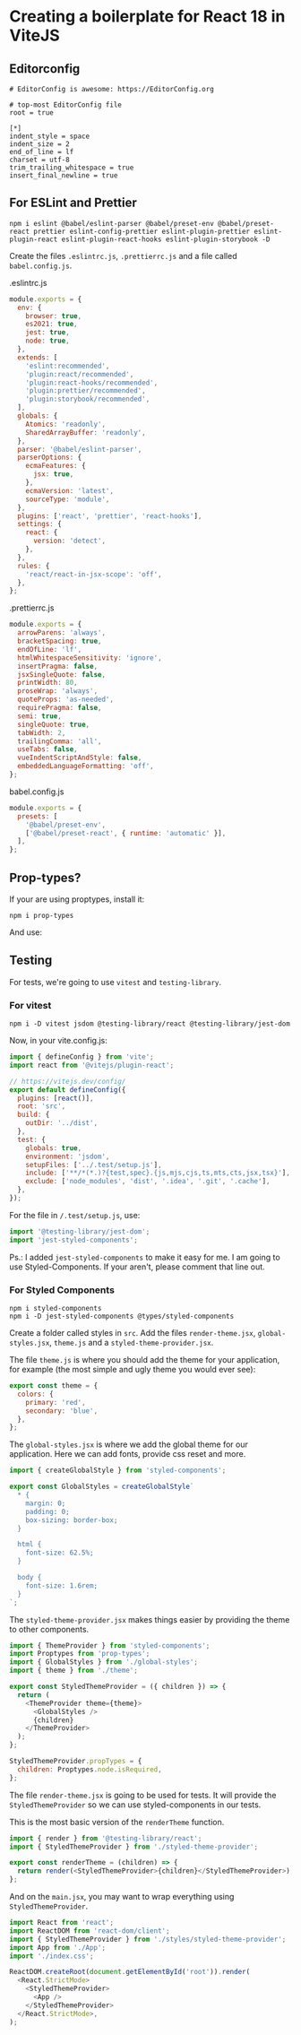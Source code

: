 # Creating a boilerplate for React 18 in ViteJS

## Editorconfig

```
# EditorConfig is awesome: https://EditorConfig.org

# top-most EditorConfig file
root = true

[*]
indent_style = space
indent_size = 2
end_of_line = lf
charset = utf-8
trim_trailing_whitespace = true
insert_final_newline = true
```

## For ESLint and Prettier

```
npm i eslint @babel/eslint-parser @babel/preset-env @babel/preset-react prettier eslint-config-prettier eslint-plugin-prettier eslint-plugin-react eslint-plugin-react-hooks eslint-plugin-storybook -D
```

Create the files `.eslintrc.js`, `.prettierrc.js` and a file called
`babel.config.js`.

.eslintrc.js

```javascript
module.exports = {
  env: {
    browser: true,
    es2021: true,
    jest: true,
    node: true,
  },
  extends: [
    'eslint:recommended',
    'plugin:react/recommended',
    'plugin:react-hooks/recommended',
    'plugin:prettier/recommended',
    'plugin:storybook/recommended',
  ],
  globals: {
    Atomics: 'readonly',
    SharedArrayBuffer: 'readonly',
  },
  parser: '@babel/eslint-parser',
  parserOptions: {
    ecmaFeatures: {
      jsx: true,
    },
    ecmaVersion: 'latest',
    sourceType: 'module',
  },
  plugins: ['react', 'prettier', 'react-hooks'],
  settings: {
    react: {
      version: 'detect',
    },
  },
  rules: {
    'react/react-in-jsx-scope': 'off',
  },
};
```

.prettierrc.js

```javascript
module.exports = {
  arrowParens: 'always',
  bracketSpacing: true,
  endOfLine: 'lf',
  htmlWhitespaceSensitivity: 'ignore',
  insertPragma: false,
  jsxSingleQuote: false,
  printWidth: 80,
  proseWrap: 'always',
  quoteProps: 'as-needed',
  requirePragma: false,
  semi: true,
  singleQuote: true,
  tabWidth: 2,
  trailingComma: 'all',
  useTabs: false,
  vueIndentScriptAndStyle: false,
  embeddedLanguageFormatting: 'off',
};
```

babel.config.js

```javascript
module.exports = {
  presets: [
    '@babel/preset-env',
    ['@babel/preset-react', { runtime: 'automatic' }],
  ],
};
```

## Prop-types?

If your are using proptypes, install it:

```
npm i prop-types
```

And use:

## Testing

For tests, we're going to use `vitest` and `testing-library`.

### For vitest

```
npm i -D vitest jsdom @testing-library/react @testing-library/jest-dom
```

Now, in your vite.config.js:

```javascript
import { defineConfig } from 'vite';
import react from '@vitejs/plugin-react';

// https://vitejs.dev/config/
export default defineConfig({
  plugins: [react()],
  root: 'src',
  build: {
    outDir: '../dist',
  },
  test: {
    globals: true,
    environment: 'jsdom',
    setupFiles: ['../.test/setup.js'],
    include: ['**/*(*.)?{test,spec}.{js,mjs,cjs,ts,mts,cts,jsx,tsx}'],
    exclude: ['node_modules', 'dist', '.idea', '.git', '.cache'],
  },
});
```

For the file in `/.test/setup.js`, use:

```javascript
import '@testing-library/jest-dom';
import 'jest-styled-components';
```

Ps.: I added `jest-styled-components` to make it easy for me. I am going to use
Styled-Components. If your aren't, please comment that line out.

### For Styled Components

```
npm i styled-components
npm i -D jest-styled-components @types/styled-components
```

Create a folder called styles in `src`. Add the files `render-theme.jsx`,
`global-styles.jsx`, `theme.js` and a `styled-theme-provider.jsx`.

The file `theme.js` is where you should add the theme for your application, for
example (the most simple and ugly theme you would ever see):

```javascript
export const theme = {
  colors: {
    primary: 'red',
    secondary: 'blue',
  },
};
```

The `global-styles.jsx` is where we add the global theme for our application.
Here we can add fonts, provide css reset and more.

```javascript
import { createGlobalStyle } from 'styled-components';

export const GlobalStyles = createGlobalStyle`
  * {
    margin: 0;
    padding: 0;
    box-sizing: border-box;
  }

  html {
    font-size: 62.5%;
  }

  body {
    font-size: 1.6rem;
  }
`;
```

The `styled-theme-provider.jsx` makes things easier by providing the theme to
other components.

```javascript
import { ThemeProvider } from 'styled-components';
import Proptypes from 'prop-types';
import { GlobalStyles } from './global-styles';
import { theme } from './theme';

export const StyledThemeProvider = ({ children }) => {
  return (
    <ThemeProvider theme={theme}>
      <GlobalStyles />
      {children}
    </ThemeProvider>
  );
};

StyledThemeProvider.propTypes = {
  children: Proptypes.node.isRequired,
};
```

The file `render-theme.jsx` is going to be used for tests. It will provide the
`StyledThemeProvider` so we can use styled-components in our tests.

This is the most basic version of the `renderTheme` function.

```javascript
import { render } from '@testing-library/react';
import { StyledThemeProvider } from './styled-theme-provider';

export const renderTheme = (children) => {
  return render(<StyledThemeProvider>{children}</StyledThemeProvider>);
};
```

And on the `main.jsx`, you may want to wrap everything using
`StyledThemeProvider`.

```javascript
import React from 'react';
import ReactDOM from 'react-dom/client';
import { StyledThemeProvider } from './styles/styled-theme-provider';
import App from './App';
import './index.css';

ReactDOM.createRoot(document.getElementById('root')).render(
  <React.StrictMode>
    <StyledThemeProvider>
      <App />
    </StyledThemeProvider>
  </React.StrictMode>,
);
```

